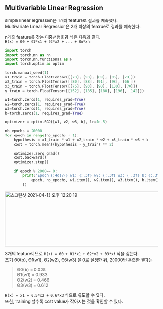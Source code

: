 <h2>Multivariable Linear Regression</h2>

simple linear regression은 1개의 feature로 결과를 예측했다.<br>
Multivariate Linear Regression은 2개 이상의 featrue로 결과를 예측한다.<br>

n개의 feature를 갖는 다중선형회귀 식은 다음과 같다.<br>
`H(x) = Θ0 + Θ1*x1 + Θ2*x2 + ... + Θn*xn`<br>

```python
import torch
import torch.nn as nn
import torch.nn.functional as F
import torch.optim as optim

torch.manual_seed(1)
x1_train = torch.FloatTensor([[73], [93], [89], [96], [73]])
x2_train = torch.FloatTensor([[80], [88], [91], [98], [66]])
x3_train = torch.FloatTensor([[75], [93], [90], [100], [70]])
y_train = torch.FloatTensor([[152], [185], [180], [196], [142]])

w1=torch.zeros(1, requires_grad=True)
w2=torch.zeros(1, requires_grad=True)
w3=torch.zeros(1, requires_grad=True)
b=torch.zeros(1, requires_grad=True)

optimizer = optim.SGD([w1, w2, w3, b], lr=1e-5)

nb_epochs = 20000
for epoch in range(nb_epochs + 1):
    hypothesis = x1_train * w1 + x2_train * w2 + x3_train * w3 + b
    cost = torch.mean((hypothesis - y_train) ** 2)

    optimizer.zero_grad()
    cost.backward()
    optimizer.step()

    if epoch % 2000== 0:
        print('Epoch {:4d}/{} w1: {:.3f} w2: {:.3f} w3: {:.3f} b: {:.3f} Cost: {:.6f}'.format(
            epoch, nb_epochs, w1.item(), w2.item(), w3.item(), b.item(), cost.item()
        ))

```

<img width="520" alt="스크린샷 2021-04-13 오후 12 20 19" src="https://user-images.githubusercontent.com/54436228/114492006-a38b5180-9c52-11eb-895d-6c94685d7431.png" width="100" height="180">

3개의 feature이므로 `H(x) = Θ0 + Θ1*x1 + Θ2*x2 + Θ3*x3` 식을 갖는다.<br>
초기 Θ0(b), Θ1(w1), Θ2(w2), Θ3(w3) 을 0로 설정한 뒤, 20000번 훈련한 결과는<br>
>Θ0(b) = 0.028<br>
Θ1(w1) = 0.933<br> 
Θ2(w2) = 0.466<br>
Θ3(w3) = 0.612<br>

`H(x) = x1 + 0.5*x2 + 0.6*x3` 식으로 유도할 수 있다.<br>
또한, training 할수록 cost value가 작아지는 것을 확인할 수 있다.<br>


